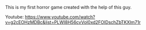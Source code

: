 This is my first horror game created with the help of this guy.

Youtube: https://www.youtube.com/watch?v=g2cEOHzMDBc&list=PLWI8H56cvVoI0xd2FOIDschZbTKXlm71r
